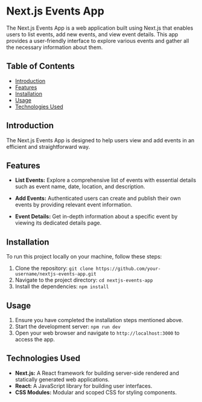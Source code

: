 # Next.js Events App

The Next.js Events App is a web application built using Next.js that enables users to list events, 
add new events, and view event details. 
This app provides a user-friendly interface to explore various events and gather all the necessary information about them.

## Table of Contents

- [Introduction](#introduction)
- [Features](#features)
- [Installation](#installation)
- [Usage](#usage)
- [Technologies Used](#technologies-used)

## Introduction

The Next.js Events App is designed to help users view and add events in an efficient and straightforward way.

## Features

- **List Events:** Explore a comprehensive list of events with essential details such as event name, date, location, and description.

- **Add Events:** Authenticated users can create and publish their own events by providing relevant event information.

- **Event Details:** Get in-depth information about a specific event by viewing its dedicated details page.

## Installation

To run this project locally on your machine, follow these steps:

1. Clone the repository: `git clone https://github.com/your-username/nextjs-events-app.git`
2. Navigate to the project directory: `cd nextjs-events-app`
3. Install the dependencies: `npm install`

## Usage

1. Ensure you have completed the installation steps mentioned above.
2. Start the development server: `npm run dev`
3. Open your web browser and navigate to `http://localhost:3000` to access the app.

## Technologies Used

- **Next.js:** A React framework for building server-side rendered and statically generated web applications.
- **React:** A JavaScript library for building user interfaces.
- **CSS Modules:** Modular and scoped CSS for styling components.